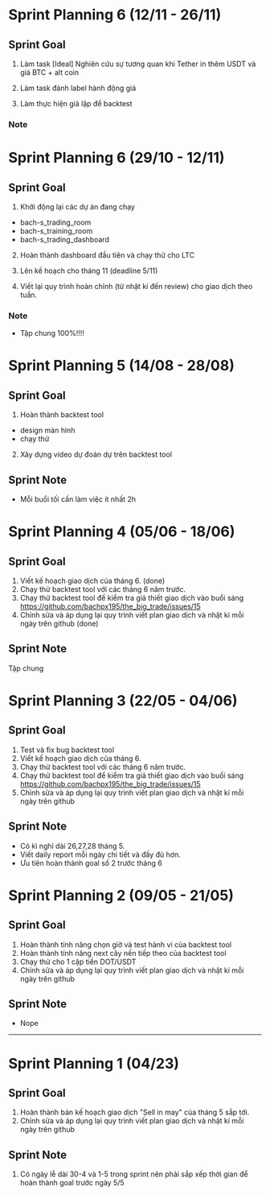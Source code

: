 # Sprint Planning 6 (12/11 - 26/11)

## Sprint Goal

1. Làm task [Ideal] Nghiên cứu sự tương quan khi Tether in thêm USDT và giá BTC + alt coin

2. Làm task đánh label hành động giá

3. Làm thực hiện giả lập để backtest
### Note

# Sprint Planning 6 (29/10 - 12/11)

## Sprint Goal

1. Khởi động lại các dự án đang chạy
  * bach-s_trading_room
  * bach-s_training_room
  * bach-s_trading_dashboard

2. Hoàn thành dashboard đầu tiên và chạy thử cho LTC

3. Lên kế hoạch cho tháng 11 (deadline 5/11)

4. Viết lại quy trình hoàn chỉnh (từ nhật kí đến review) cho giao dịch theo tuần.

### Note
- Tập chung 100%!!!!


# Sprint Planning 5 (14/08 - 28/08)

## Sprint Goal
1. Hoàn thành backtest tool
- design màn hình
- chạy thử

2. Xây dựng video dự đoán dự trên backtest tool

## Sprint Note
- Mỗi buổi tối cần làm việc ít nhất 2h

# Sprint Planning 4 (05/06 - 18/06)

## Sprint Goal

1. Viết kế hoạch giao dịch của tháng 6. (done)
2. Chạy thử backtest tool với các tháng 6 năm trước. 
3. Chạy thử backtest tool để kiểm tra giả thiết giao dịch vào buổi sáng https://github.com/bachpx195/the_big_trade/issues/15
4. Chỉnh sửa và áp dụng lại quy trình viết plan giao dịch và nhật kí mỗi ngày trên github (done)

## Sprint Note
Tập chung

# Sprint Planning 3 (22/05 - 04/06)

## Sprint Goal

1. Test và fix bug backtest tool
2. Viết kế hoạch giao dịch của tháng 6.
3. Chạy thử backtest tool với các tháng 6 năm trước.
4. Chạy thử backtest tool để kiểm tra giả thiết giao dịch vào buổi sáng https://github.com/bachpx195/the_big_trade/issues/15
5. Chỉnh sửa và áp dụng lại quy trình viết plan giao dịch và nhật kí mỗi ngày trên github

## Sprint Note
* Có kì nghỉ dài 26,27,28 tháng 5.
* Viết daily report mỗi ngày chi tiết và đầy đủ hơn.
* Ưu tiên hoàn thành goal số 2 trước tháng 6

# Sprint Planning 2 (09/05 - 21/05)

## Sprint Goal

1. Hoàn thành tính năng chọn giờ và test hành vi của backtest tool
2. Hoàn thành tính năng next cây nến tiếp theo của backtest tool
3. Chạy thử cho 1 cặp tiền DOT/USDT
4. Chỉnh sửa và áp dụng lại quy trình viết plan giao dịch và nhật kí mỗi ngày trên github

## Sprint Note
* Nope

____________________________________________________

# Sprint Planning 1 (04/23)

## Sprint Goal

1. Hoàn thành bản kế hoạch giao dịch "Sell in may" của tháng 5 sắp tới.
2. Chỉnh sửa và áp dụng lại quy trình viết plan giao dịch và nhật kí mỗi ngày trên github

## Sprint Note
1. Có ngày lễ dài 30-4 và 1-5 trong sprint nên phải sắp xếp thời gian để hoàn thành goal trước ngày 5/5
